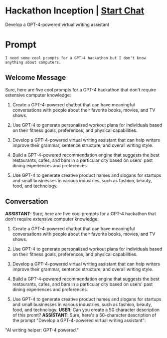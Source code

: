 

# Hackathon Inception | [Start Chat](https://gptcall.net/chat.html?data=%7B%22contact%22%3A%7B%22id%22%3A%22EZgTyiNytkoudkGz1Vo4K%22%2C%22flow%22%3Atrue%7D%7D)
Develop a GPT-4-powered virtual writing assistant 

# Prompt

```
I need some cool prompts for a GPT-4 hackathon but I don't know anything about computers. 
```

## Welcome Message
Sure, here are five cool prompts for a GPT-4 hackathon that don't require extensive computer knowledge:



1. Create a GPT-4-powered chatbot that can have meaningful conversations with people about their favorite books, movies, and TV shows.

2. Use GPT-4 to generate personalized workout plans for individuals based on their fitness goals, preferences, and physical capabilities.

3. Develop a GPT-4-powered virtual writing assistant that can help writers improve their grammar, sentence structure, and overall writing style.

4. Build a GPT-4-powered recommendation engine that suggests the best restaurants, cafes, and bars in a particular city based on users' past dining experiences and preferences.

5. Use GPT-4 to generate creative product names and slogans for startups and small businesses in various industries, such as fashion, beauty, food, and technology.

## Conversation

**ASSISTANT**: Sure, here are five cool prompts for a GPT-4 hackathon that don't require extensive computer knowledge:



1. Create a GPT-4-powered chatbot that can have meaningful conversations with people about their favorite books, movies, and TV shows.

2. Use GPT-4 to generate personalized workout plans for individuals based on their fitness goals, preferences, and physical capabilities.

3. Develop a GPT-4-powered virtual writing assistant that can help writers improve their grammar, sentence structure, and overall writing style.

4. Build a GPT-4-powered recommendation engine that suggests the best restaurants, cafes, and bars in a particular city based on users' past dining experiences and preferences.

5. Use GPT-4 to generate creative product names and slogans for startups and small businesses in various industries, such as fashion, beauty, food, and technology.
**USER**: Can you create a 50 character description of this promt?
**ASSISTANT**: Sure, here's a 50-character description of the prompt "Develop a GPT-4-powered virtual writing assistant":

"AI writing helper: GPT-4 powered."

